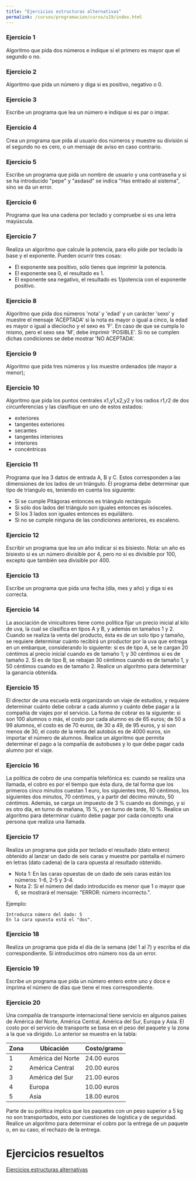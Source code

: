 ```yaml
---
title: "Ejercicios estructuras alternativas"
permalink: /cursos/programacion/curso/u19/index.html
---
```


### Ejercicio 1

Algoritmo que pida dos números e indique si el primero es mayor que el segundo o no.

### Ejercicio 2

Algoritmo que pida un número y diga si es positivo, negativo o 0.

### Ejercicio 3

Escribe un programa que lea un número e indique si es par o impar. 

### Ejercicio 4

Crea un programa que pida al usuario dos números y muestre su división si el segundo no es cero, o un mensaje de aviso en caso contrario.

### Ejercicio 5

Escribe un programa que pida un nombre de usuario y una contraseña y si se ha introducido "pepe" y "asdasd" se indica "Has entrado al sistema", sino se da un error.

### Ejercicio 6

Programa que lea una cadena por teclado y compruebe si es una letra mayúscula.

### Ejercicio 7

Realiza un algoritmo que calcule la potencia, para ello pide por teclado la base y el exponente. Pueden ocurrir tres cosas:

* El exponente sea positivo, sólo tienes que imprimir la potencia.
* El exponente sea 0, el resultado es 1.
* El exponente sea negativo, el resultado es 1/potencia con el exponente positivo.

### Ejercicio 8

Algoritmo que pida dos números 'nota' y 'edad' y un carácter 'sexo' y muestre el
mensaje 'ACEPTADA' si la nota es mayor o igual a cinco, la edad es mayor o igual a
dieciocho y el sexo es 'F'. En caso de que se cumpla lo mismo, pero el sexo sea 'M', debe
imprimir 'POSIBLE'. Si no se cumplen dichas condiciones se debe mostrar 'NO ACEPTADA'.

### Ejercicio 9

Algoritmo que pida tres números y los muestre ordenados (de mayor a menor);

### Ejercicio 10

Algoritmo que pida los puntos centrales x1,y1,x2,y2 y los radios r1,r2 de dos
circunferencias y las clasifique en uno de estos estados:
* exteriores
* tangentes exteriores
* secantes
* tangentes interiores
* interiores
* concéntricas

### Ejercicio 11

Programa que lea 3 datos de entrada A, B y C. Estos corresponden a las dimensiones de los lados de un triángulo. El programa debe determinar que tipo de triangulo es, teniendo en cuenta los siguiente:

* Si se cumple Pitágoras entonces es triángulo rectángulo
* Si sólo dos lados del triángulo son iguales entonces es isósceles.
* Si los 3 lados son iguales entonces es equilátero.
* Si no se cumple ninguna de las condiciones anteriores, es escaleno.

### Ejercicio 12

Escribir un programa que lea un año indicar si es bisiesto. Nota: un año es bisiesto si es un número divisible por 4, pero no si es divisible por 100, excepto que también sea divisible por 400.

### Ejercicio 13

Escribe un programa que pida una fecha (día, mes y año) y diga si es correcta.

### Ejercicio 14

La asociación de vinicultores tiene como política fijar un precio inicial al kilo de uva, la cual se clasifica en tipos A y B, y además en tamaños 1 y 2. Cuando se realiza la venta del producto, ésta es de un solo tipo y tamaño, se requiere determinar cuánto recibirá un productor por la uva que entrega en un embarque, considerando lo siguiente: si es de tipo A,
 se le cargan 20 céntimos al precio inicial cuando es de tamaño 1; y 30 céntimos si es de tamaño 2. Si es de tipo B, se rebajan 30 céntimos cuando es de tamaño 1, y 50 céntimos cuando es de tamaño 2.  Realice  un  algoritmo  para  determinar  la  ganancia  obtenida.

### Ejercicio 15

El director de una escuela está organizando un viaje de estudios, y requiere determinar cuánto debe cobrar a cada alumno y cuánto debe pagar a la compañía  de  viajes  por  el  servicio.  La  forma  de  cobrar  es  la  siguiente:  si  son 100 alumnos o más, el costo por cada alumno es de 65 euros; de 50 a 99 alumnos, el costo es de 70 euros, de 30 a 49, de 95 euros, y si son menos de  30,  el  costo  de  la  renta  del  autobús  es  de  4000 euros,  sin  importar  el número de alumnos.
Realice un algoritmo que permita determinar el pago a la compañía de autobuses y lo que debe pagar cada alumno por el viaje.

### Ejercicio 16

La política de cobro de una compañía telefónica es: cuando se realiza una llamada, el cobro es por el tiempo que ésta dura, de tal forma que los primeros cinco minutos cuestan 1 euro, los siguientes tres,  80 céntimos,  los  siguientes  dos  minutos,  70 céntimos,  y  a  partir  del  décimo  minuto, 50 céntimos.
Además,  se  carga  un  impuesto  de  3  %  cuando  es  domingo,  y  si  es otro día, en turno de mañana, 15 %, y en turno de tarde, 10 %. Realice un algoritmo para determinar cuánto debe pagar por cada concepto una persona  que  realiza  una  llamada. 

### Ejercicio 17

Realiza un programa que pida por teclado el resultado (dato entero) obtenido al lanzar un dado de seis caras y muestre por pantalla el número en letras (dato cadena) de la cara opuesta al resultado obtenido.

* Nota 1: En las caras opuestas de un dado de seis caras están los números: 1-6, 2-5 y 3-4.
* Nota 2: Si el número del dado introducido es menor que 1 o mayor que 6, se mostrará el mensaje: "ERROR: número incorrecto.".

Ejemplo:

	Introduzca número del dado: 5
	En la cara opuesta está el "dos".

### Ejercicio 18

Realiza un programa que pida el día de la semana (del 1 al 7) y escriba el día correspondiente. Si introducimos otro número nos da un error.

### Ejercicio 19

Escribe un programa que pida un número entero entre uno y doce e imprima el número de días que tiene el mes correspondiente.

### Ejercicio 20

Una compañía de transporte internacional tiene servicio en algunos países de América del Norte, América Central, América del Sur, Europa y Asia. El costo por el servicio de transporte se basa en el peso del paquete y la zona a la que va dirigido. Lo anterior se muestra en la tabla:


|Zona|Ubicación|Costo/gramo|
|----|---------|-----------|
|1|América del Norte|24.00 euros|
|2|América Central|20.00 euros|
|3|América del Sur|21.00 euros|
|4|Europa|10.00 euros|
|5|Asia|18.00 euros|

Parte de su política implica que los paquetes con un peso superior a 5 kg no son transportados, esto por cuestiones de logística y de seguridad. 
Realice un algoritmo para determinar el cobro por la entrega de un paquete o, en su caso, el rechazo de la entrega.

# Ejercicios resueltos

[Ejercicios estructuras alternativas](https://github.com/josedom24/curso_programacion/tree/master/ejercicios/alternativas)